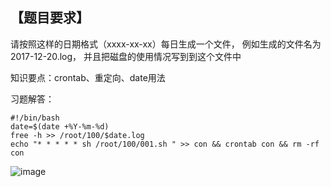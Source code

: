 ## 【题目要求】

请按照这样的日期格式（xxxx-xx-xx）每日生成一个文件，
例如生成的文件名为2017-12-20.log，
并且把磁盘的使用情况写到到这个文件中



知识要点：crontab、重定向、date用法



习题解答：

```
#!/bin/bash 
date=$(date +%Y-%m-%d)
free -h >> /root/100/$date.log
echo "* * * * * sh /root/100/001.sh " >> con && crontab con && rm -rf con
```

![image](https://user-images.githubusercontent.com/71164067/142790354-8c8433c2-5a4c-4732-a0c8-d011c49b44d0.png)

